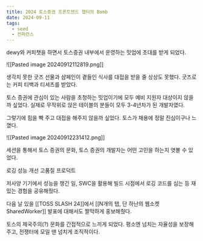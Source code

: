 ```yaml
---
title: 2024 토스증권 프론트엔드 챕터의 Bomb
date: 2024-09-11
tags:
  - seed
  - 컨퍼런스
---
```


dewy와 커피챗을 하면서 토스증권 내부에서 운영하는 밋업에 초대를 받게 되었다.

![[Pasted image 20240912112819.png]]

생각치 못한 굿즈 선물과 샴페인이 곁들인 식사를 대접을 받을 줄 상상도 못했다.
굿즈로는 커피 티백과 티셔츠를 받았다.

토스 증권에 관심이 있는 사람을 초청하는 밋업이기에 모두 예비 지원자 대상이지 않을까 싶었다.
실제로 무작위로 앉은 테이블의 분들이 모두 3-4년차가 된 개발자였다.

그렇기에 힘을 빡 주고 대접을 해주지 않을까 싶었다.
토스가 채용에 정말 진심이구나 느꼈다.

![[Pasted image 20240912231412.png]]

세션을 통해서 토스 증권의 문화, 토스 증권의 개발자는 어떤 고민을 하는지 엿볼 수 있었다.

로깅
성능 개선
고품질 프로덕트

저사양 기기에서 성능을 챙긴 일,  SWC을 활용해 빌드 시점에서 로깅 코드를 심는 등 재밌는 경험을 공유해줬다.

다음 날 있을 [[TOSS SLASH 24]]에서 [[N개의 탭, 단 하난의 웹소켓 SharedWorker]] 발표에 대해서도 짤막하게 홍보해줬다.

토스의 제국주의(?) 문화를 간접적으로 느끼게 되었다.
평소엔 넘치는 자율성을 보장해주고, 전쟁터에 모일 땐 넘치게 조직적이다.